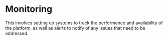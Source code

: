 # Monitoring

This involves setting up systems to track the performance and availability of the platform, as well as alerts to notify of any issues that need to be addressed.
